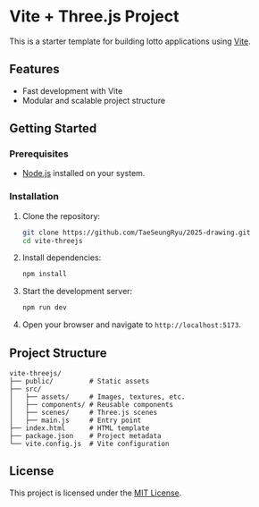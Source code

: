 # Vite + Three.js Project

This is a starter template for building lotto applications using [Vite](https://vitejs.dev/).

## Features

- Fast development with Vite
- Modular and scalable project structure

## Getting Started

### Prerequisites

- [Node.js](https://nodejs.org/) installed on your system.

### Installation

1. Clone the repository:

   ```bash
   git clone https://github.com/TaeSeungRyu/2025-drawing.git
   cd vite-threejs
   ```

2. Install dependencies:

   ```bash
   npm install
   ```

3. Start the development server:

   ```bash
   npm run dev
   ```

4. Open your browser and navigate to `http://localhost:5173`.

## Project Structure

```
vite-threejs/
├── public/         # Static assets
├── src/
│   ├── assets/     # Images, textures, etc.
│   ├── components/ # Reusable components
│   ├── scenes/     # Three.js scenes
│   ├── main.js     # Entry point
├── index.html      # HTML template
├── package.json    # Project metadata
└── vite.config.js  # Vite configuration
```

## License

This project is licensed under the [MIT License](LICENSE).
